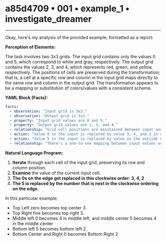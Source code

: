 # a85d4709 • 001 • example_1 • investigate_dreamer

---
Okay, here's my analysis of the provided example, formatted as a report:

**Perception of Elements:**

The task involves two 3x3 grids. The input grid contains only the values 0 and 5, which correspond to white and gray, respectively. The output grid contains the values 2, 3, and 4, which represents red, green, and yellow, respectively. The positions of cells are preserved during the transformation; that is, a cell at a specific row and column in the input grid maps directly to the same row and column in the output grid. The transformation appears to be a mapping or substitution of colors/values with a consistent scheme.

**YAML Block (Facts):**



```yaml
facts:
  - observation: "Input grid is 3x3."
  - observation: "Output grid is 3x3."
  - property: "Input grid values are 0 and 5."
  - property: "Output grid values are 2, 3, and 4."
  - relationship: "Grid cell positions are maintained between input and output."
  - action: "Value 0 in the input is replaced by value 3, 4, and 2 in a clockwise fashion around the outside of the grid."
  - action: "Value 5 in the input is replaced by value on the outside of the grid that is clockwise from it, in the output."
  - relationship: "There's a one-to-one mapping between input values and output values, where a particular number in the input always becomes the same number in the output."
```



**Natural Language Program:**

1.  **Iterate** through each cell of the input grid, preserving its row and column position.
2.  **Examine** the value of the current input cell.
3.  **The 0s on the edge get replaced in this clockwise order: 3, 4, 2**
4. **The 5 is replaced by the number that is next in the clockwise ordering on the edge.**

In this particular example:
*   Top Left zero becomes top center 3.
*   Top Right five becomes top right 3.
*   Middle left 0 becomes 4 in middle left, and middle center 5 becomes 4 in the middle center
*  Bottom left 5 becomes bottom left 2.
*   Bottom Center and Right 0 becomes Bottom Right 2

